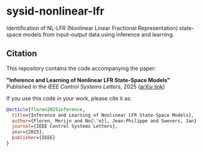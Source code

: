 # sysid-nonlinear-lfr

Identification of NL-LFR (Nonlinear Linear Fractional Representation) state-space models from input-output data using inference and learning.

## Citation

This repository contains the code accompanying the paper:

**"Inference and Learning of Nonlinear LFR State-Space Models"**  
Published in the *IEEE Control Systems Letters*, 2025 ([arXiv link](https://arxiv.org/abs/2503.14409))

If you use this code in your work, please cite it as:

```bibtex
@article{floren2025inference,
  title={Inference and Learning of Nonlinear LFR State-Space Models},
  author={Floren, Merijn and No{\"e}l, Jean-Philippe and Swevers, Jan},
  journal={IEEE Control Systems Letters},
  year={2025},
  publisher={IEEE}
}

```
